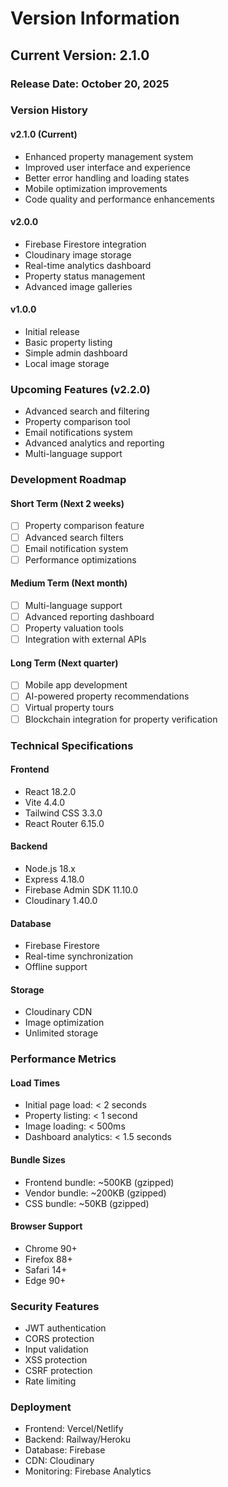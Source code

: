 # Version Information

## Current Version: 2.1.0

### Release Date: October 20, 2025

### Version History

#### v2.1.0 (Current)
- Enhanced property management system
- Improved user interface and experience
- Better error handling and loading states
- Mobile optimization improvements
- Code quality and performance enhancements

#### v2.0.0
- Firebase Firestore integration
- Cloudinary image storage
- Real-time analytics dashboard
- Property status management
- Advanced image galleries

#### v1.0.0
- Initial release
- Basic property listing
- Simple admin dashboard
- Local image storage

### Upcoming Features (v2.2.0)
- Advanced search and filtering
- Property comparison tool
- Email notifications system
- Advanced analytics and reporting
- Multi-language support

### Development Roadmap

#### Short Term (Next 2 weeks)
- [ ] Property comparison feature
- [ ] Advanced search filters
- [ ] Email notification system
- [ ] Performance optimizations

#### Medium Term (Next month)
- [ ] Multi-language support
- [ ] Advanced reporting dashboard
- [ ] Property valuation tools
- [ ] Integration with external APIs

#### Long Term (Next quarter)
- [ ] Mobile app development
- [ ] AI-powered property recommendations
- [ ] Virtual property tours
- [ ] Blockchain integration for property verification

### Technical Specifications

#### Frontend
- React 18.2.0
- Vite 4.4.0
- Tailwind CSS 3.3.0
- React Router 6.15.0

#### Backend
- Node.js 18.x
- Express 4.18.0
- Firebase Admin SDK 11.10.0
- Cloudinary 1.40.0

#### Database
- Firebase Firestore
- Real-time synchronization
- Offline support

#### Storage
- Cloudinary CDN
- Image optimization
- Unlimited storage

### Performance Metrics

#### Load Times
- Initial page load: < 2 seconds
- Property listing: < 1 second
- Image loading: < 500ms
- Dashboard analytics: < 1.5 seconds

#### Bundle Sizes
- Frontend bundle: ~500KB (gzipped)
- Vendor bundle: ~200KB (gzipped)
- CSS bundle: ~50KB (gzipped)

#### Browser Support
- Chrome 90+
- Firefox 88+
- Safari 14+
- Edge 90+

### Security Features
- JWT authentication
- CORS protection
- Input validation
- XSS protection
- CSRF protection
- Rate limiting

### Deployment
- Frontend: Vercel/Netlify
- Backend: Railway/Heroku
- Database: Firebase
- CDN: Cloudinary
- Monitoring: Firebase Analytics
